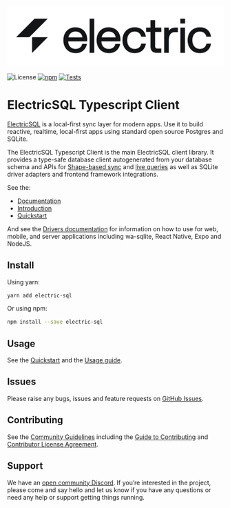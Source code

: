 <a href="https://electric-sql.com">
  <picture>
    <source media="(prefers-color-scheme: dark)"
        srcset="https://raw.githubusercontent.com/electric-sql/meta/main/identity/ElectricSQL-logo-light-trans.svg"
    />
    <source media="(prefers-color-scheme: light)"
        srcset="https://raw.githubusercontent.com/electric-sql/meta/main/identity/ElectricSQL-logo-black.svg"
    />
    <img alt="ElectricSQL logo"
        src="https://raw.githubusercontent.com/electric-sql/meta/main/identity/ElectricSQL-logo-black.svg"
    />
  </picture>
</a>

![License](https://img.shields.io/github/license/electric-sql/electric) [![npm](https://img.shields.io/npm/v/electric-sql)](https://www.npmjs.com/package/electric-sql) [![Tests](https://github.com/electric-sql/electric/actions/workflows/clients_typescript_tests.yml/badge.svg?event=push)](https://github.com/electric-sql/electric/actions/workflows/clients_typescript_tests.yml)

# ElectricSQL Typescript Client

[ElectricSQL](https://electric-sql.com) is a local-first sync layer for modern apps. Use it to build reactive, realtime, local-first apps using standard open source Postgres and SQLite.

The ElectricSQL Typescript Client is the main ElectricSQL client library. It provides a type-safe database client autogenerated from your database schema and APIs for [Shape-based sync](https://electric-sql.com/docs/usage/data-access/shapes) and [live queries](https://electric-sql.com/docs/usage/data-access/queries) as well as SQLite driver adapters and frontend framework integrations.

See the:

- [Documentation](https://electric-sql.com/docs)
- [Introduction](https://electric-sql.com/docs/intro/local-first)
- [Quickstart](https://electric-sql.com/docs/quickstart)

And see the [Drivers documentation](https://main--wip-electric-sql-docs.netlify.app/docs/integrations/drivers) for information on how to use for web, mobile, and server applications including wa-sqlite, React Native, Expo and NodeJS.

## Install

Using yarn:

```sh
yarn add electric-sql
```

Or using npm:

```sh
npm install --save electric-sql
```

## Usage

See the [Quickstart](https://electric-sql.com/docs/quickstart) and the [Usage guide](https://electric-sql.com/docs/usage).

## Issues

Please raise any bugs, issues and feature requests on [GitHub Issues](https://github.com/electric-sql/electric/issues).

## Contributing

See the [Community Guidelines](https://github.com/electric-sql/meta) including the [Guide to Contributing](https://github.com/electric-sql/meta/blob/main/CONTRIBUTING.md) and [Contributor License Agreement](https://github.com/electric-sql/meta/blob/main/CLA.md).

## Support

We have an [open community Discord](https://discord.electric-sql.com). If you’re interested in the project, please come and say hello and let us know if you have any questions or need any help or support getting things running.
